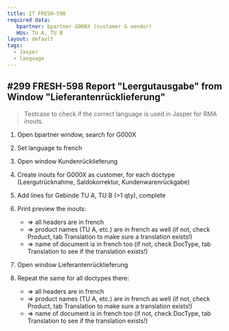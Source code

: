 ```yaml
---
title: IT FRESH-598
required data:
   bpartner: bpartner G000X (customer & vendor)
   HUs: TU A, TU B 
layout: default
tags:
  - Jasper
  - language
---
```

## #299 FRESH-598 Report "Leergutausgabe" from Window "Lieferantenrücklieferung"

> Testcase to check if the correct language is used in Jasper for RMA inouts.

1. Open bpartner window, search for G000X

1. Set language to french

1. Open window Kundenrücklieferung

1. Create inouts for G000X as customer, for each doctype (Leergutrücknahme, Saldokorrektur, Kundenwarenrückgabe)

1. Add lines for Gebinde TU A, TU B (>1 qty), complete

1. Print preview the inouts:
	* => all headers are in french
	* => product names (TU A, etc.) are in french as well (if not, check Product, tab Translation to make sure a translation exists!)
	* => name of document is in french too (if not, check DocType, tab Translation to see if the translation exists!)
	
1. Open window Lieferantenrücklieferung

1. Repeat the same for all doctypes there:
	* => all headers are in french
	* => product names (TU A, etc.) are in french as well (if not, check Product, tab Translation to make sure a translation exists!)
	* => name of document is in french too (if not, check DocType, tab Translation to see if the translation exists!)
	
